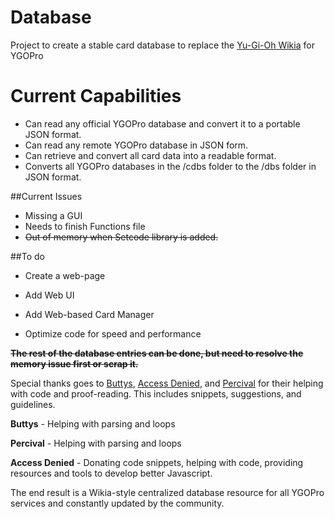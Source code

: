 # Database
Project to create a stable card database to replace the [Yu-Gi-Oh Wikia](http://yugioh.wikia.com/wiki/Yu-Gi-Oh!_Wikia) for YGOPro


# Current Capabilities
* Can read any official YGOPro database and convert it to a portable JSON format.
* Can read any remote YGOPro database in JSON form.
* Can retrieve and convert all card data into a readable format.
* Converts all YGOPro databases in the /cdbs folder to the /dbs folder in JSON format.

##Current Issues

* Missing a GUI
* Needs to finish Functions file
* ~~Out of memory when Setcode library is added.~~

##To do

* Create a web-page
* Add Web UI
* Add Web-based Card Manager

* Optimize code for speed and performance

**~~The rest of the database entries can be done, but need to resolve the memory issue first or scrap it.~~**


Special thanks goes to [Buttys](https://github.com/Buttys), [Access Denied](https://github.com/Zayelion), and [Percival](https://github.com/Percival18) for their helping with code and proof-reading. This includes snippets, suggestions, and guidelines.

**Buttys** - Helping with parsing and loops

**Percival** - Helping with parsing and loops

**Access Denied** - Donating code snippets, helping with code, providing resources and tools to develop better Javascript.

The end result is a Wikia-style centralized database resource for all YGOPro services and constantly updated by the community.